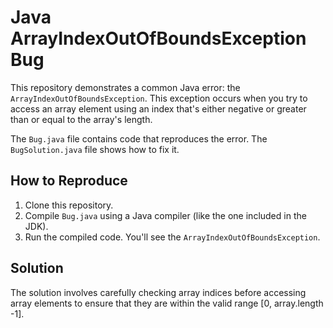 # Java ArrayIndexOutOfBoundsException Bug

This repository demonstrates a common Java error: the `ArrayIndexOutOfBoundsException`.  This exception occurs when you try to access an array element using an index that's either negative or greater than or equal to the array's length.

The `Bug.java` file contains code that reproduces the error.  The `BugSolution.java` file shows how to fix it.

## How to Reproduce

1. Clone this repository.
2. Compile `Bug.java` using a Java compiler (like the one included in the JDK).
3. Run the compiled code. You'll see the `ArrayIndexOutOfBoundsException`.

## Solution

The solution involves carefully checking array indices before accessing array elements to ensure that they are within the valid range [0, array.length -1].
